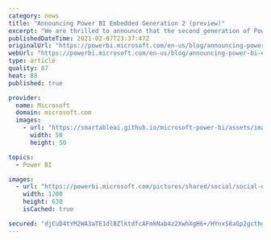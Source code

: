 ```yaml
---
category: news
title: "Announcing Power BI Embedded Generation 2 (preview)"
excerpt: "We are thrilled to announce that the second generation of Power BI Embedded, referred to as Embedded Gen 2, is available for its Azure subscribers to use during the preview period. All of the Power BI Embedded Gen 1 capabilities such as pausing and resuming the capacity, are preserved in Gen 2 and the"
publishedDateTime: 2021-02-07T23:37:47Z
originalUrl: "https://powerbi.microsoft.com/en-us/blog/announcing-power-bi-embedded-generation-2-preview/"
webUrl: "https://powerbi.microsoft.com/en-us/blog/announcing-power-bi-embedded-generation-2-preview/"
type: article
quality: 87
heat: 88
published: true

provider:
  name: Microsoft
  domain: microsoft.com
  images:
    - url: "https://smartableai.github.io/microsoft-power-bi/assets/images/organizations/microsoft.com-50x50.jpg"
      width: 50
      height: 50

topics:
  - Power BI

images:
  - url: "https://powerbi.microsoft.com/pictures/shared/social/social-default-image.png"
    width: 1200
    height: 630
    isCached: true

secured: "djCuD4tYM2WA3aTE1dlBZlktdfcAFmkNab4z2XwhXgH6+/HYnxS8aGp2gcthg/TO5aAoRQm4m4WMBB/0qO9d/4kuMUnvbZ7tSJPWodX+BSlGRclEcg+Ug2CTsntIxNmYF1KcHZtlogQKJwNruNpVmPh3OIj3gNY4wOxMIZ3lsr4jayWWnZ4xDulc2DFJx2Kmge84VPP6MgikqzvwYp4bHiZt6q8Ad7Q+m8emlRIyonzR3WKVWUyQzhE7Bx9dZnY38S16wAVtJwSJOBNe63wbzCksJw1akTEFGW8MZhk7fMGUKZNXI/1n/XgdZG8qUwYu8b7kqgJpv2xUxu2iFGHPMw0BfUOWRAHYkyyUJU9+t4k=;uM8wQYY9R/6hL2oZs00/Tw=="
---
```


